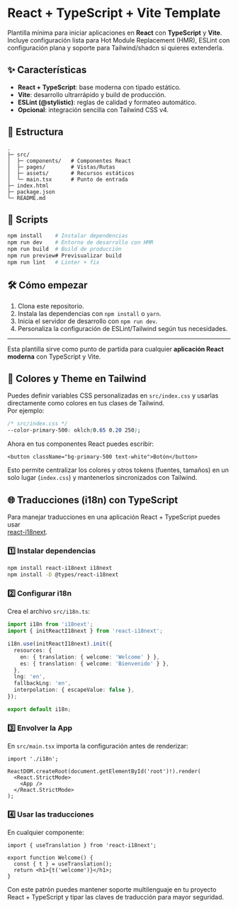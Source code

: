 # React + TypeScript + Vite Template

Plantilla mínima para iniciar aplicaciones en **React** con **TypeScript** y **Vite**.  
Incluye configuración lista para Hot Module Replacement (HMR), ESLint con configuración plana y soporte para Tailwind/shadcn si quieres extenderla.

## ✨ Características

- **React + TypeScript**: base moderna con tipado estático.
- **Vite**: desarrollo ultrarrápido y build de producción.
- **ESLint (@stylistic)**: reglas de calidad y formateo automático.
- **Opcional**: integración sencilla con Tailwind CSS v4.

## 📂 Estructura

```
.
├─ src/
│  ├─ components/   # Componentes React
│  ├─ pages/        # Vistas/Rutas
│  ├─ assets/       # Recursos estáticos
│  └─ main.tsx      # Punto de entrada
├─ index.html
├─ package.json
└─ README.md
```

## 🚀 Scripts

```bash
npm install    # Instalar dependencias
npm run dev    # Entorno de desarrollo con HMR
npm run build  # Build de producción
npm run preview# Previsualizar build
npm run lint   # Linter + fix
```

## 🛠 Cómo empezar

1. Clona este repositorio.
2. Instala las dependencias con `npm install` o `yarn`.
3. Inicia el servidor de desarrollo con `npm run dev`.
4. Personaliza la configuración de ESLint/Tailwind según tus necesidades.

---

Esta plantilla sirve como punto de partida para cualquier **aplicación React moderna** con TypeScript y Vite.


## 🎨 Colores y Theme en Tailwind

Puedes definir variables CSS personalizadas en `src/index.css` y usarlas directamente como colores en tus clases de Tailwind.  
Por ejemplo:

```css
/* src/index.css */
--color-primary-500: oklch(0.65 0.20 250);
```

Ahora en tus componentes React puedes escribir:

```tsx
<button className="bg-primary-500 text-white">Botón</button>
```

Esto permite centralizar los colores y otros tokens (fuentes, tamaños) en un solo lugar (`index.css`) y mantenerlos sincronizados con Tailwind.



## 🌐 Traducciones (i18n) con TypeScript

Para manejar traducciones en una aplicación React + TypeScript puedes usar  
[react-i18next](https://react.i18next.com/).

### 1️⃣ Instalar dependencias
```bash
npm install react-i18next i18next
npm install -D @types/react-i18next
```

### 2️⃣ Configurar i18n
Crea el archivo `src/i18n.ts`:

```ts
import i18n from 'i18next';
import { initReactI18next } from 'react-i18next';

i18n.use(initReactI18next).init({
  resources: {
    en: { translation: { welcome: 'Welcome' } },
    es: { translation: { welcome: 'Bienvenido' } },
  },
  lng: 'en',
  fallbackLng: 'en',
  interpolation: { escapeValue: false },
});

export default i18n;
```

### 3️⃣ Envolver la App
En `src/main.tsx` importa la configuración antes de renderizar:

```tsx
import './i18n';

ReactDOM.createRoot(document.getElementById('root')!).render(
  <React.StrictMode>
    <App />
  </React.StrictMode>
);
```

### 4️⃣ Usar las traducciones
En cualquier componente:

```tsx
import { useTranslation } from 'react-i18next';

export function Welcome() {
  const { t } = useTranslation();
  return <h1>{t('welcome')}</h1>;
}
```

Con este patrón puedes mantener soporte multilenguaje en tu proyecto React + TypeScript y tipar las claves de traducción para mayor seguridad.